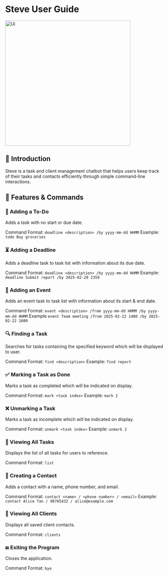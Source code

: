 # Steve User Guide
<img width="399" alt="Ui" src="https://github.com/user-attachments/assets/64e19cae-80e3-4b3b-89cd-1fba7b59eb2b" />


## 📌 Introduction
Steve is a task and client management chatbot that helps users keep track of their tasks and contacts efficiently through simple command-line interactions.

## 🚀 Features & Commands
###   📌 Adding a To-Do

Adds a task with no start or due date.

Command Format: `deadline <description> /by yyyy-mm-dd HHMM`
Example: `todo Buy groceries`

### ⏳ Adding a Deadline

Adds a deadline task to task list with information about its due date.

Command Format: `deadline <description> /by yyyy-mm-dd HHMM`
Example: `deadline Submit report /by 2025-02-20 2359`

### 📅 Adding an Event

Adds an event task to task list with information about its start & end date.

Command Format: `event <description> /from yyyy-mm-dd HHMM /by yyyy-mm-dd HHMM`
Example `event Team meeting /from 2025-02-22 1400 /by 2025-02-22 1600`

### 🔍 Finding a Task

Searches for tasks containing the specified keyword which will be displayed to user.

Command Format: `find <description>`
Example: `find report`

### ✅ Marking a Task as Done
Marks a task as completed which will be indicated on display.

Command Format: `mark <task index>`
Example: `mark 2`

### ❌ Unmarking a Task
Marks a task as incomplete which will be indicated on display.

Command Format: `unmark <task index>`
Example: `unmark 2`

### 📜 Viewing All Tasks

Displays the list of all tasks for users to reference.

Command Format: `list`

### 📇 Creating a Contact

Adds a contact with a name, phone number, and email.

Command Format: `contact <name> / <phone number> / <email>`
Example: `contact Alice Tan / 98765432 / alice@example.com`

### 👥 Viewing All Clients

Displays all saved client contacts.

Command Format: `clients`

### 🔚 Exiting the Program

Closes the application.

Command Format: `bye`

